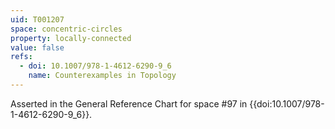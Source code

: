 ```yaml
---
uid: T001207
space: concentric-circles
property: locally-connected
value: false
refs:
  - doi: 10.1007/978-1-4612-6290-9_6
    name: Counterexamples in Topology
---
```

Asserted in the General Reference Chart for space #97 in
{{doi:10.1007/978-1-4612-6290-9_6}}.
